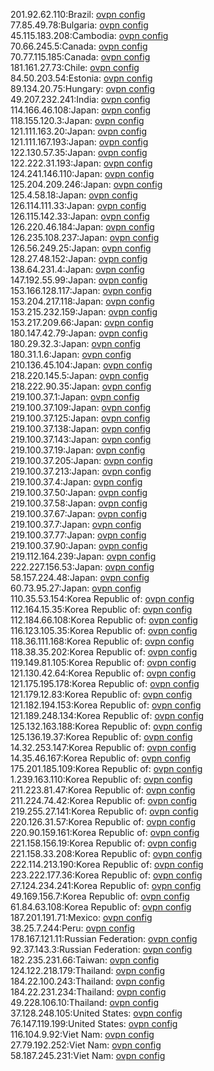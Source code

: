 201.92.62.110:Brazil: [ovpn config](vpn/201_92_62_110.ovpn)  
77.85.49.78:Bulgaria: [ovpn config](vpn/77_85_49_78.ovpn)  
45.115.183.208:Cambodia: [ovpn config](vpn/45_115_183_208.ovpn)  
70.66.245.5:Canada: [ovpn config](vpn/70_66_245_5.ovpn)  
70.77.115.185:Canada: [ovpn config](vpn/70_77_115_185.ovpn)  
181.161.27.73:Chile: [ovpn config](vpn/181_161_27_73.ovpn)  
84.50.203.54:Estonia: [ovpn config](vpn/84_50_203_54.ovpn)  
89.134.20.75:Hungary: [ovpn config](vpn/89_134_20_75.ovpn)  
49.207.232.241:India: [ovpn config](vpn/49_207_232_241.ovpn)  
114.166.46.108:Japan: [ovpn config](vpn/114_166_46_108.ovpn)  
118.155.120.3:Japan: [ovpn config](vpn/118_155_120_3.ovpn)  
121.111.163.20:Japan: [ovpn config](vpn/121_111_163_20.ovpn)  
121.111.167.193:Japan: [ovpn config](vpn/121_111_167_193.ovpn)  
122.130.57.35:Japan: [ovpn config](vpn/122_130_57_35.ovpn)  
122.222.31.193:Japan: [ovpn config](vpn/122_222_31_193.ovpn)  
124.241.146.110:Japan: [ovpn config](vpn/124_241_146_110.ovpn)  
125.204.209.246:Japan: [ovpn config](vpn/125_204_209_246.ovpn)  
125.4.58.18:Japan: [ovpn config](vpn/125_4_58_18.ovpn)  
126.114.111.33:Japan: [ovpn config](vpn/126_114_111_33.ovpn)  
126.115.142.33:Japan: [ovpn config](vpn/126_115_142_33.ovpn)  
126.220.46.184:Japan: [ovpn config](vpn/126_220_46_184.ovpn)  
126.235.108.237:Japan: [ovpn config](vpn/126_235_108_237.ovpn)  
126.56.249.25:Japan: [ovpn config](vpn/126_56_249_25.ovpn)  
128.27.48.152:Japan: [ovpn config](vpn/128_27_48_152.ovpn)  
138.64.231.4:Japan: [ovpn config](vpn/138_64_231_4.ovpn)  
147.192.55.99:Japan: [ovpn config](vpn/147_192_55_99.ovpn)  
153.166.128.117:Japan: [ovpn config](vpn/153_166_128_117.ovpn)  
153.204.217.118:Japan: [ovpn config](vpn/153_204_217_118.ovpn)  
153.215.232.159:Japan: [ovpn config](vpn/153_215_232_159.ovpn)  
153.217.209.66:Japan: [ovpn config](vpn/153_217_209_66.ovpn)  
180.147.42.79:Japan: [ovpn config](vpn/180_147_42_79.ovpn)  
180.29.32.3:Japan: [ovpn config](vpn/180_29_32_3.ovpn)  
180.31.1.6:Japan: [ovpn config](vpn/180_31_1_6.ovpn)  
210.136.45.104:Japan: [ovpn config](vpn/210_136_45_104.ovpn)  
218.220.145.5:Japan: [ovpn config](vpn/218_220_145_5.ovpn)  
218.222.90.35:Japan: [ovpn config](vpn/218_222_90_35.ovpn)  
219.100.37.1:Japan: [ovpn config](vpn/219_100_37_1.ovpn)  
219.100.37.109:Japan: [ovpn config](vpn/219_100_37_109.ovpn)  
219.100.37.125:Japan: [ovpn config](vpn/219_100_37_125.ovpn)  
219.100.37.138:Japan: [ovpn config](vpn/219_100_37_138.ovpn)  
219.100.37.143:Japan: [ovpn config](vpn/219_100_37_143.ovpn)  
219.100.37.19:Japan: [ovpn config](vpn/219_100_37_19.ovpn)  
219.100.37.205:Japan: [ovpn config](vpn/219_100_37_205.ovpn)  
219.100.37.213:Japan: [ovpn config](vpn/219_100_37_213.ovpn)  
219.100.37.4:Japan: [ovpn config](vpn/219_100_37_4.ovpn)  
219.100.37.50:Japan: [ovpn config](vpn/219_100_37_50.ovpn)  
219.100.37.58:Japan: [ovpn config](vpn/219_100_37_58.ovpn)  
219.100.37.67:Japan: [ovpn config](vpn/219_100_37_67.ovpn)  
219.100.37.7:Japan: [ovpn config](vpn/219_100_37_7.ovpn)  
219.100.37.77:Japan: [ovpn config](vpn/219_100_37_77.ovpn)  
219.100.37.90:Japan: [ovpn config](vpn/219_100_37_90.ovpn)  
219.112.164.239:Japan: [ovpn config](vpn/219_112_164_239.ovpn)  
222.227.156.53:Japan: [ovpn config](vpn/222_227_156_53.ovpn)  
58.157.224.48:Japan: [ovpn config](vpn/58_157_224_48.ovpn)  
60.73.95.27:Japan: [ovpn config](vpn/60_73_95_27.ovpn)  
110.35.53.154:Korea Republic of: [ovpn config](vpn/110_35_53_154.ovpn)  
112.164.15.35:Korea Republic of: [ovpn config](vpn/112_164_15_35.ovpn)  
112.184.66.108:Korea Republic of: [ovpn config](vpn/112_184_66_108.ovpn)  
116.123.105.35:Korea Republic of: [ovpn config](vpn/116_123_105_35.ovpn)  
118.36.111.168:Korea Republic of: [ovpn config](vpn/118_36_111_168.ovpn)  
118.38.35.202:Korea Republic of: [ovpn config](vpn/118_38_35_202.ovpn)  
119.149.81.105:Korea Republic of: [ovpn config](vpn/119_149_81_105.ovpn)  
121.130.42.64:Korea Republic of: [ovpn config](vpn/121_130_42_64.ovpn)  
121.175.195.178:Korea Republic of: [ovpn config](vpn/121_175_195_178.ovpn)  
121.179.12.83:Korea Republic of: [ovpn config](vpn/121_179_12_83.ovpn)  
121.182.194.153:Korea Republic of: [ovpn config](vpn/121_182_194_153.ovpn)  
121.189.248.134:Korea Republic of: [ovpn config](vpn/121_189_248_134.ovpn)  
125.132.163.188:Korea Republic of: [ovpn config](vpn/125_132_163_188.ovpn)  
125.136.19.37:Korea Republic of: [ovpn config](vpn/125_136_19_37.ovpn)  
14.32.253.147:Korea Republic of: [ovpn config](vpn/14_32_253_147.ovpn)  
14.35.46.167:Korea Republic of: [ovpn config](vpn/14_35_46_167.ovpn)  
175.201.185.109:Korea Republic of: [ovpn config](vpn/175_201_185_109.ovpn)  
1.239.163.110:Korea Republic of: [ovpn config](vpn/1_239_163_110.ovpn)  
211.223.81.47:Korea Republic of: [ovpn config](vpn/211_223_81_47.ovpn)  
211.224.74.42:Korea Republic of: [ovpn config](vpn/211_224_74_42.ovpn)  
219.255.27.141:Korea Republic of: [ovpn config](vpn/219_255_27_141.ovpn)  
220.126.31.57:Korea Republic of: [ovpn config](vpn/220_126_31_57.ovpn)  
220.90.159.161:Korea Republic of: [ovpn config](vpn/220_90_159_161.ovpn)  
221.158.156.19:Korea Republic of: [ovpn config](vpn/221_158_156_19.ovpn)  
221.158.33.208:Korea Republic of: [ovpn config](vpn/221_158_33_208.ovpn)  
222.114.213.190:Korea Republic of: [ovpn config](vpn/222_114_213_190.ovpn)  
223.222.177.36:Korea Republic of: [ovpn config](vpn/223_222_177_36.ovpn)  
27.124.234.241:Korea Republic of: [ovpn config](vpn/27_124_234_241.ovpn)  
49.169.156.7:Korea Republic of: [ovpn config](vpn/49_169_156_7.ovpn)  
61.84.63.108:Korea Republic of: [ovpn config](vpn/61_84_63_108.ovpn)  
187.201.191.71:Mexico: [ovpn config](vpn/187_201_191_71.ovpn)  
38.25.7.244:Peru: [ovpn config](vpn/38_25_7_244.ovpn)  
178.167.121.11:Russian Federation: [ovpn config](vpn/178_167_121_11.ovpn)  
92.37.143.3:Russian Federation: [ovpn config](vpn/92_37_143_3.ovpn)  
182.235.231.66:Taiwan: [ovpn config](vpn/182_235_231_66.ovpn)  
124.122.218.179:Thailand: [ovpn config](vpn/124_122_218_179.ovpn)  
184.22.100.243:Thailand: [ovpn config](vpn/184_22_100_243.ovpn)  
184.22.231.234:Thailand: [ovpn config](vpn/184_22_231_234.ovpn)  
49.228.106.10:Thailand: [ovpn config](vpn/49_228_106_10.ovpn)  
37.128.248.105:United States: [ovpn config](vpn/37_128_248_105.ovpn)  
76.147.119.199:United States: [ovpn config](vpn/76_147_119_199.ovpn)  
116.104.9.92:Viet Nam: [ovpn config](vpn/116_104_9_92.ovpn)  
27.79.192.252:Viet Nam: [ovpn config](vpn/27_79_192_252.ovpn)  
58.187.245.231:Viet Nam: [ovpn config](vpn/58_187_245_231.ovpn)  
